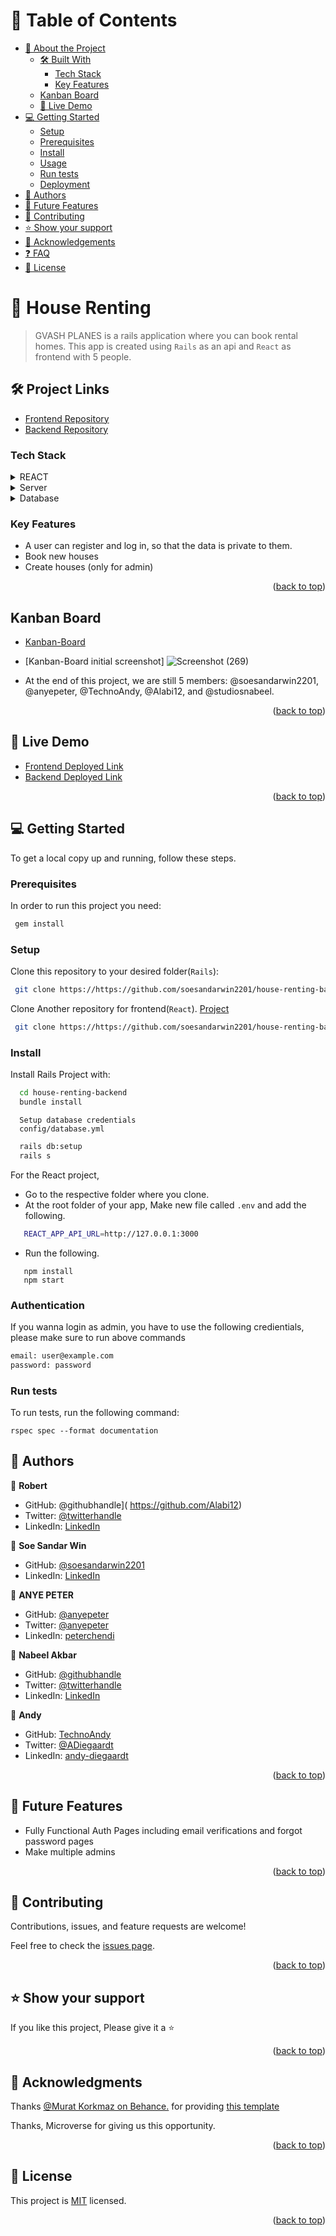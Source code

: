 <a name="readme-top"></a>

<!-- TABLE OF CONTENTS -->

# 📗 Table of Contents

- [📖 About the Project](#about-project)
  - [🛠 Built With](#built-with)
    - [Tech Stack](#tech-stack)
    - [Key Features](#key-features)
  - [Kanban Board](#kanban-board)
  - [🚀 Live Demo](#live-demo)
- [💻 Getting Started](#getting-started)
  - [Setup](#setup)
  - [Prerequisites](#prerequisites)
  - [Install](#install)
  - [Usage](#usage)
  - [Run tests](#run-tests)
  - [Deployment](#triangular_flag_on_post-deployment)
- [👥 Authors](#authors)
- [🔭 Future Features](#future-features)
- [🤝 Contributing](#contributing)
- [⭐️ Show your support](#support)
- [🙏 Acknowledgements](#acknowledgements)
- [❓ FAQ](#faq)
- [📝 License](#license)

<!-- PROJECT DESCRIPTION -->

# 📖 House Renting <a name="about-project"></a>

> GVASH PLANES is a rails application where you can book rental homes. This app is created using `Rails` as an api and `React` as frontend with 5 people.

## 🛠 Project Links

- [Frontend Repository]( https://github.com/soesandarwin2201/house-renting-frontend)
- [Backend Repository]( https://github.com/soesandarwin2201/house-renting-backend)

### Tech Stack <a name="tech-stack"></a>


<details>
  <summary>REACT</summary>
  <ul>
    <li><a href="https://react.dev/">React</a></li>
    <li><a href="https://redux.js.org/">Redux</a></li>
  </ul>
</details>

<details>
  <summary>Server</summary>
  <ul>
    <li><a href="https://rails.org/">Rails</a></li>
  </ul>
</details>

<details>
<summary>Database</summary>
  <ul>
    <li><a href="https://www.postgresql.org/">PostgreSQL</a></li>
  </ul>
</details>

### Key Features <a name="key-features"></a>

- A user can register and log in, so that the data is private to them.
- Book new houses
- Create houses (only for admin)

<p align="right">(<a href="#readme-top">back to top</a>)</p>

<!-- Kanban Board -->

## Kanban Board <a name="kanban-board"></a>

- [Kanban-Board](https://github.com/users/soesandarwin2201/projects/7)
- [Kanban-Board initial screenshot]
![Screenshot (269)](https://user-images.githubusercontent.com/47176316/232759201-105d6a93-2b9f-476f-a9c2-b9f16f64e62f.png)

- At the end of this project, we are still 5 members: @soesandarwin2201, @anyepeter, @TechnoAndy, @Alabi12, and @studiosnabeel. 

<p align="right">(<a href="#readme-top">back to top</a>)</p>

<!-- LIVE DEMO -->

## 🚀 Live Demo <a name="live-demo"></a>

- [Frontend Deployed Link](https:///)
- [Backend Deployed Link](https:///)
<p align="right">(<a href="#readme-top">back to top</a>)</p>

<!-- GETTING STARTED -->

## 💻 Getting Started <a name="getting-started"></a>

To get a local copy up and running, follow these steps.

### Prerequisites

In order to run this project you need:

```sh
 gem install
```

### Setup

Clone this repository to your desired folder(`Rails`):

```sh
 git clone https://https://github.com/soesandarwin2201/house-renting-backend
```

Clone Another repository for frontend(`React`). [Project](https://github.com/soesandarwin2201/house-renting-frontend)

```sh
 git clone https://https://github.com/soesandarwin2201/house-renting-backend
```

### Install

Install Rails Project with:

```sh
  cd house-renting-backend
  bundle install
```
```
  Setup database credentials
  config/database.yml
```

```sh
  rails db:setup
  rails s
```

For the React project,

- Go to the respective folder where you clone.
- At the root folder of your app, Make new file called `.env` and add the following.

```sh
   REACT_APP_API_URL=http://127.0.0.1:3000
```

- Run the following.

```
   npm install
   npm start
```

### Authentication

 If you wanna login as admin, you have to use the following credientials, please make sure to run above commands

```sh
email: user@example.com
password: password
```


### Run tests

To run tests, run the following command:

```
rspec spec --format documentation
```

## 👥 Authors <a name="authors"></a>

👤 **Robert**
- GitHub: @githubhandle]( https://github.com/Alabi12)
- Twitter: [@twitterhandle]( https://twitter.com/wolo_robert)
- LinkedIn: [LinkedIn]( https://www.linkedin.com/in/robert-alabi/)

👤 **Soe Sandar Win** 
- GitHub: [@soesandarwin2201](https://github.com/soesandarwin2201)
- LinkedIn: [LinkedIn](https://www.linkedin.com/in/soe-sandar-win-softwareengineer/)

👤 **ANYE PETER**

- GitHub: [@anyepeter](https://github.com/anyepeter)
- Twitter: [@anyepeter](https://twitter.com/home?lang=en)
- LinkedIn: [peterchendi](https://www.linkedin.com/feed/)

👤 **Nabeel Akbar**

- GitHub: [@githubhandle](https://github.com/studiosnabeel)
- Twitter: [@twitterhandle](https://twitter.com/StudiosNabeel)
- LinkedIn: [LinkedIn](https://www.linkedin.com/in/studiosnabeel/)

👤 **Andy**

- GitHub: [TechnoAndy](https://github.com/TechnoAndy)
- Twitter: [@ADiegaardt](https://twitter.com/ADiegaardt)
- LinkedIn: [andy-diegaardt](https://www.linkedin.com/in/andy-diegaardt/)


<p align="right">(<a href="#readme-top">back to top</a>)</p>

<!-- FUTURE FEATURES -->

 ## 🔭 Future Features <a name="future-features"></a> 

- Fully Functional Auth Pages including email verifications and forgot password pages
- Make multiple admins

<p align="right">(<a href="#readme-top">back to top</a>)</p>

<!-- CONTRIBUTING -->

## 🤝 Contributing <a name="contributing"></a>

Contributions, issues, and feature requests are welcome!

Feel free to check the [issues page](../../issues/).

<p align="right">(<a href="#readme-top">back to top</a>)</p>

<!-- SUPPORT -->

 ## ⭐️ Show your support <a name="support"></a> 

If you like this project, Please give it a ⭐️

<p align="right">(<a href="#readme-top">back to top</a>)</p>

<!-- ACKNOWLEDGEMENTS -->

 ## 🙏 Acknowledgments <a name="acknowledgements"></a>

Thanks [@Murat Korkmaz on Behance.](https://www.behance.net/muratk) for providing [this template](https://www.behance.net/gallery/26425031/Vespa-Responsive-Redesign)

Thanks, Microverse for giving us this opportunity.

<p align="right">(<a href="#readme-top">back to top</a>)</p>

## 📝 License <a name="license"></a>

This project is [MIT](./LICENSE) licensed.

<p align="right">(<a href="#readme-top">back to top</a>)</p>
